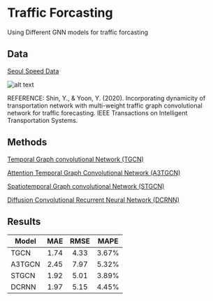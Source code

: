 # Traffic Forcasting
Using Different GNN models for traffic forcasting

## Data

[Seoul Speed Data](https://github.com/yuyolshin/SeoulSpeedData)

![alt text](https://user-images.githubusercontent.com/31876093/141141076-7d44ed1e-7868-4cf4-9e93-3597b1d97f9f.png)

REFERENCE: Shin, Y., & Yoon, Y. (2020). Incorporating dynamicity of transportation network with multi-weight traffic graph convolutional network for traffic forecasting. IEEE Transactions on Intelligent Transportation Systems.

## Methods

[Temporal Graph convolutional Network (TGCN)](https://github.com/mhmdrdwn/traffic/blob/main/notebooks/tgcn.ipynb)

[Attention Temporal Graph Convolutional Network (A3TGCN)](https://github.com/mhmdrdwn/traffic/blob/main/notebooks/a3tgcn.ipynb)

[Spatiotemporal Graph convolutional Network (STGCN)](https://github.com/mhmdrdwn/traffic/blob/main/notebooks/stgcn.ipynb)

[Diffusion Convolutional Recurrent Neural Network (DCRNN)](https://github.com/mhmdrdwn/traffic/blob/main/notebooks/dcrnn.ipynb)


## Results

| Model         | MAE    | RMSE   | MAPE   |
| ------------- |:------:|:------:|:------:|
| TGCN          |  1.74  |  4.33  |  3.67% |
| A3TGCN        |  2.45  |  7.97  |  5.32% |
| STGCN         |  1.92  |  5.01  |  3.89% |
| DCRNN         |  1.97  |  5.15  |  4.45% |

